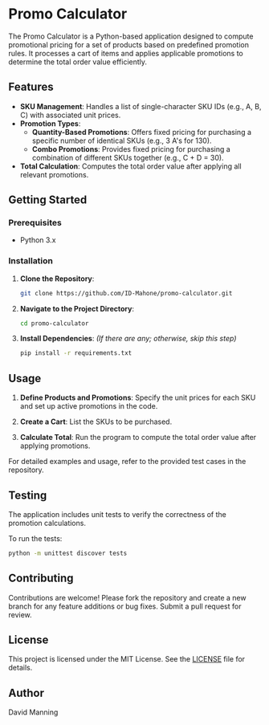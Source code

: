 
# Promo Calculator

The Promo Calculator is a Python-based application designed to compute promotional pricing for a set of products based on predefined promotion rules. It processes a cart of items and applies applicable promotions to determine the total order value efficiently.

## Features

- **SKU Management**: Handles a list of single-character SKU IDs (e.g., A, B, C) with associated unit prices.
- **Promotion Types**:
  - **Quantity-Based Promotions**: Offers fixed pricing for purchasing a specific number of identical SKUs (e.g., 3 A's for 130).
  - **Combo Promotions**: Provides fixed pricing for purchasing a combination of different SKUs together (e.g., C + D = 30).
- **Total Calculation**: Computes the total order value after applying all relevant promotions.

## Getting Started

### Prerequisites

- Python 3.x

### Installation

1. **Clone the Repository**:

   ```bash
   git clone https://github.com/ID-Mahone/promo-calculator.git
   ```

2. **Navigate to the Project Directory**:

   ```bash
   cd promo-calculator
   ```

3. **Install Dependencies**: *(If there are any; otherwise, skip this step)*

   ```bash
   pip install -r requirements.txt
   ```

## Usage

1. **Define Products and Promotions**: Specify the unit prices for each SKU and set up active promotions in the code.

2. **Create a Cart**: List the SKUs to be purchased.

3. **Calculate Total**: Run the program to compute the total order value after applying promotions.

For detailed examples and usage, refer to the provided test cases in the repository.

## Testing

The application includes unit tests to verify the correctness of the promotion calculations.

To run the tests:

```bash
python -m unittest discover tests
```

## Contributing

Contributions are welcome! Please fork the repository and create a new branch for any feature additions or bug fixes. Submit a pull request for review.

## License

This project is licensed under the MIT License. See the [LICENSE](LICENSE) file for details.

## Author

David Manning
